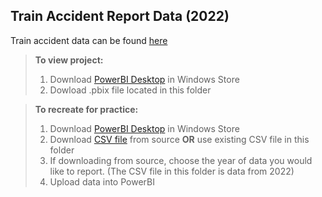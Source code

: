 ## Train Accident Report Data (2022)

Train accident data can be found [here](https://railroads.dot.gov/safety-data/accident-and-incident-reporting/train-accident-reports/train-accident-reports)

> **To view project:**
> 1. Download [PowerBI Desktop](https://aka.ms/pbidesktopstore) in Windows Store
> 2. Dowload .pbix file located in this folder

> **To recreate for practice:**
> 1. Download [PowerBI Desktop](https://aka.ms/pbidesktopstore) in Windows Store
> 2. Download [CSV file](https://railroads.dot.gov/accident-and-incident-reporting/overview-reports/accident-data-reported-railroads) from source **OR** use existing CSV file in this folder
> 3. If downloading from source, choose the year of data you would like to report. (The CSV file in this folder is data from 2022)
> 4. Upload data into PowerBI

